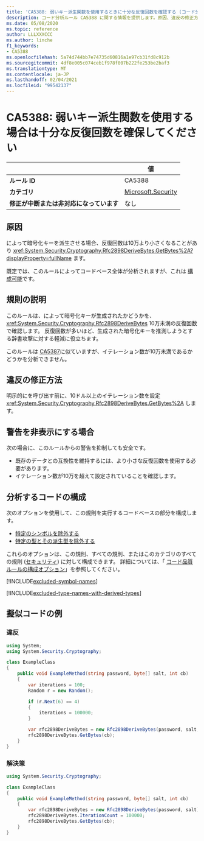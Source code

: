 ```yaml
---
title: 'CA5388: 弱いキー派生関数を使用するときに十分な反復回数を確認する (コード分析)'
description: コード分析ルール CA5388 に関する情報を提供します。原因、違反の修正方法、非表示にするタイミングなどが含まれます。
ms.date: 05/08/2020
ms.topic: reference
author: LLLXXXCCC
ms.author: linche
f1_keywords:
- CA5388
ms.openlocfilehash: 5a74d744bb7e74735d60816a1e97cb31fd8c912b
ms.sourcegitcommit: 4df8e005c074ceb1f978f007b222fe253be2baf3
ms.translationtype: MT
ms.contentlocale: ja-JP
ms.lasthandoff: 02/04/2021
ms.locfileid: "99542137"
---
```

# <a name="ca5388-ensure-sufficient-iteration-count-when-using-weak-key-derivation-function"></a>CA5388: 弱いキー派生関数を使用する場合は十分な反復回数を確保してください

| | 値 |
|-|-|
| **ルール ID** |CA5388|
| **カテゴリ** |[Microsoft.Security](security-warnings.md)|
| **修正が中断または非対応になっています** |なし|

## <a name="cause"></a>原因

によって暗号化キーを派生させる場合、反復回数は10万より小さくなることがあり <xref:System.Security.Cryptography.Rfc2898DeriveBytes.GetBytes%2A?displayProperty=fullName> ます。

既定では、このルールによってコードベース全体が分析されますが、これは [構成可能](#configure-code-to-analyze)です。

## <a name="rule-description"></a>規則の説明

このルールは、によって暗号化キーが生成されたかどうかを、 <xref:System.Security.Cryptography.Rfc2898DeriveBytes> 10万未満の反復回数で確認します。 反復回数が多いほど、生成された暗号化キーを推測しようとする辞書攻撃に対する軽減に役立ちます。

このルールは [CA5387](ca5387.md)に似ていますが、イテレーション数が10万未満であるかどうかを分析できません。

## <a name="how-to-fix-violations"></a>違反の修正方法

明示的にを呼び出す前に、10ドル以上のイテレーション数を設定 <xref:System.Security.Cryptography.Rfc2898DeriveBytes.GetBytes%2A> します。

## <a name="when-to-suppress-warnings"></a>警告を非表示にする場合

次の場合に、このルールからの警告を抑制しても安全です。

- 既存のデータとの互換性を維持するには、より小さな反復回数を使用する必要があります。
- イテレーション数が10万を超えて設定されていることを確認します。

## <a name="configure-code-to-analyze"></a>分析するコードの構成

次のオプションを使用して、この規則を実行するコードベースの部分を構成します。

- [特定のシンボルを除外する](#exclude-specific-symbols)
- [特定の型とその派生型を除外する](#exclude-specific-types-and-their-derived-types)

これらのオプションは、この規則、すべての規則、またはこのカテゴリのすべての規則 ([セキュリティ](security-warnings.md)) に対して構成できます。 詳細については、「 [コード品質ルールの構成オプション](../code-quality-rule-options.md)」を参照してください。

[!INCLUDE[excluded-symbol-names](~/includes/code-analysis/excluded-symbol-names.md)]

[!INCLUDE[excluded-type-names-with-derived-types](~/includes/code-analysis/excluded-type-names-with-derived-types.md)]

## <a name="pseudo-code-examples"></a>擬似コードの例

### <a name="violation"></a>違反

```csharp
using System;
using System.Security.Cryptography;

class ExampleClass
{
    public void ExampleMethod(string password, byte[] salt, int cb)
    {
        var iterations = 100;
        Random r = new Random();

        if (r.Next(6) == 4)
        {
            iterations = 100000;
        }

        var rfc2898DeriveBytes = new Rfc2898DeriveBytes(password, salt, iterations);
        rfc2898DeriveBytes.GetBytes(cb);
    }
}
```

### <a name="solution"></a>解決策

```csharp
using System.Security.Cryptography;

class ExampleClass
{
    public void ExampleMethod(string password, byte[] salt, int cb)
    {
        var rfc2898DeriveBytes = new Rfc2898DeriveBytes(password, salt);
        rfc2898DeriveBytes.IterationCount = 100000;
        rfc2898DeriveBytes.GetBytes(cb);
    }
}
```
